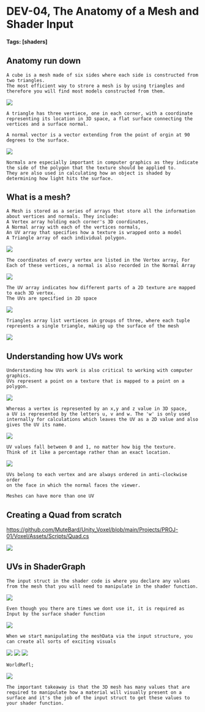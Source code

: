 # DEV-04, The Anatomy of a Mesh and Shader Input
#### Tags: [shaders]


## Anatomy run down

    A cube is a mesh made of six sides where each side is constructed from two triangles.
    The most efficient way to strore a mesh is by using triangles and therefore you will find most models constructed from them.

![](../images/DEV-04/DEV-04-A.png)

    A triangle has three vertiece, one in each corner, with a coordinate representing its location in 3D space, a flat surface connecting the vertices and a surface normal.

    A normal vector is a vector extending from the point of orgin at 90 degrees to the surface.

![](../images/DEV-04/DEV-04-B.png)

    Normals are especially important in computer graphics as they indicate the side of the polygon that the texture should be applied to.
    They are also used in calculating how an object is shaded by determining how light hits the surface.


## What is a mesh?

    A Mesh is stored as a series of arrays that store all the information about vertices and normals. They include:
    A Vertex array holding each corner's 3D coordinates, 
    A Normal array with each of the vertices normals,
    An UV array that specifies how a texture is wrapped onto a model
    A Triangle array of each individual polygon.

![](../images/DEV-04/DEV-04-C.png)

    The coordinates of every vertex are listed in the Vertex array, For Each of these vertices, a normal is also recorded in the Normal Array

![](../images/DEV-04/DEV-04-D.png)

    The UV array indicates how different parts of a 2D texture are mapped to each 3D vertex.
    The UVs are specified in 2D space

![](../images/DEV-04/DEV-04-E.png)

    Triangles array list vertieces in groups of three, where each tuple represents a single triangle, making up the surface of the mesh

![](../images/DEV-04/DEV-04-F.png)


## Understanding how UVs work
    
    Understanding how UVs work is also critical to working with computer graphics.
    UVs represent a point on a texture that is mapped to a point on a polygon.

![](../images/DEV-04/DEV-04-F2.png)

    Whereas a vertex is represented by an x,y and z value in 3D space, 
    a UV is represented by the letters u, v and w. The 'w' is only used
    internally for calculations which leaves the UV as a 2D value and also gives the UV its name.

![](../images/DEV-04/DEV-04-F3.png)

    UV values fall between 0 and 1, no matter how big the texture.
    Think of it like a percentage rather than an exact location.

![](../images/DEV-04/DEV-04-F4.png)

    UVs belong to each vertex and are always ordered in anti-clockwise order
    on the face in which the normal faces the viewer.

    Meshes can have more than one UV

## Creating a Quad from scratch 

https://github.com/MuteBard/Unity_Voxel/blob/main/Projects/PROJ-01/Voxel/Assets/Scripts/Quad.cs

![](../images/DEV-04/DEV-04-G.png)


## UVs in ShaderGraph

    The input struct in the shader code is where you declare any values from the mesh that you will need to manipulate in the shader function.

![](../images/DEV-04/DEV-04-F5.png)

    Even though you there are times we dont use it, it is required as Input by the surface shader function

![](../images/DEV-04/DEV-04-F6.png)

    When we start manipulating the meshData via the input structure, you can create all sorts of exciting visuals

![](../images/DEV-04/DEV-04-H.png)
![](../images/DEV-04/DEV-04-H2.png)
![](../images/DEV-04/DEV-04-H3.png)

    WorldRefl;

![](../images/DEV-04/DEV-04-H4.png)

    The important takeaway is that the 3D mesh has many values that are required to manipulate how a material will visually present on a surface and it's the job of the input struct to get these values to your shader function.

